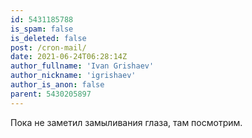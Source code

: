 ```yaml
---
id: 5431185788
is_spam: false
is_deleted: false
post: /cron-mail/
date: 2021-06-24T06:28:14Z
author_fullname: 'Ivan Grishaev'
author_nickname: 'igrishaev'
author_is_anon: false
parent: 5430205897
---
```


<p>Пока не заметил замыливания глаза, там посмотрим.</p>
